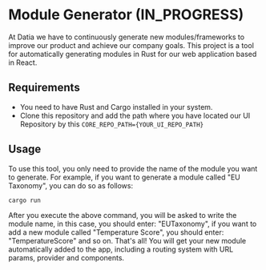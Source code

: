 # Module Generator (IN_PROGRESS)

At Datia we have to continuously generate new modules/frameworks to improve our product and achieve our company goals. This project is a tool for automatically generating modules in Rust for our web application based in React.

## Requirements
- You need to have Rust and Cargo installed in your system.
- Clone this repository and add the path where you have located our UI Repository by this `CORE_REPO_PATH={YOUR_UI_REPO_PATH}`

## Usage

To use this tool, you only need to provide the name of the module you want to generate. For example, if you want to generate a module called "EU Taxonomy", you can do so as follows:

```bash
cargo run
```
After you execute the above command, you will be asked to write the module name, in this case, you should enter: "EUTaxonomy", if you want to add a new module called "Temperature Score", you should enter: "TemperatureScore" and so on. That's all! You will get your new module automatically added to the app, including a routing system with URL params, provider and components.